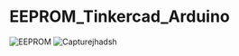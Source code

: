 # EEPROM_Tinkercad_Arduino

![EEPROM](https://user-images.githubusercontent.com/36816925/104273827-b498bb00-54c9-11eb-90e1-41c9f08058b5.png)
![Capturejhadsh](https://user-images.githubusercontent.com/36816925/104273847-bcf0f600-54c9-11eb-9b7d-b1369deb82c2.PNG)
